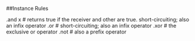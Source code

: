 ##Instance Rules

.and x # returns true if the receiver and other are true. short-circuiting; also an infix operator
.or # short-circuiting; also an infix operator
.xor # the exclusive or operator
.not # also a prefix operator